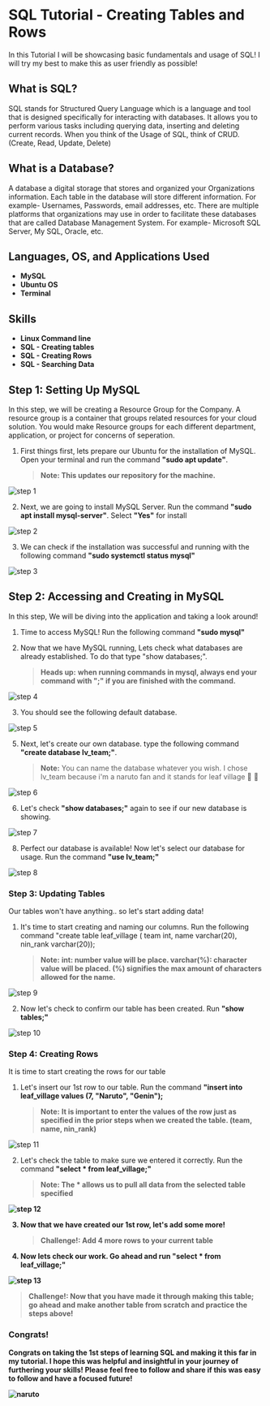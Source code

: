 # SQL Tutorial - Creating Tables and Rows
In this Tutorial I will be showcasing basic fundamentals and usage of SQL! I will try my best to make this as user friendly as possible!
<h2>What is SQL?</h2>
SQL stands for Structured Query Language which is a language and tool that is designed specifically for interacting with databases. It allows you to perform various tasks including querying data, inserting and deleting current records. When you think of the Usage of SQL, think of CRUD. (Create, Read, Update, Delete)
<br />
<h2>What is a Database?</h2>
A database a digital storage that stores and organized your Organizations information. Each table in the database will store different information. For example- Usernames, Passwords, email addresses, etc. There are multiple platforms that organizations may use in order to facilitate these databases that are called Database Management System. For example- Microsoft SQL Server, My SQL, Oracle, etc.

<h2>Languages, OS, and Applications Used</h2>

- <b>MySQL</b>
- <b>Ubuntu OS</b>
- <b>Terminal</b>

<h2>Skills</h2>

- <b>Linux Command line</b>
- <b>SQL - Creating tables</b>
- <b>SQL - Creating Rows</b>
- <b>SQL - Searching Data</b>


<h2>Step 1: Setting Up MySQL</h2>
In this step, we will be creating a Resource Group for the Company. A resource group is a container that groups related resources for your cloud solution. You would make Resource groups for each different department, application, or project for concerns of seperation.

1. First things first, lets prepare our Ubuntu for the installation of MySQL. Open your terminal and run the command <b>"sudo apt update"</b>.

    >**Note:**<b> This updates our repository for the machine.</b>

![step 1](https://github.com/loddysworld/Managing-Microsoft-Entra-ID-Identities/assets/134660738/454d972a-afcb-470c-9b42-42d27b6e1753)


2. Next, we are going to install MySQL Server. Run the command <b>"sudo apt install mysql-server"</b>. Select <b>"Yes"</b> for install

![step 2](https://github.com/loddysworld/Managing-Microsoft-Entra-ID-Identities/assets/134660738/1f67a1e7-727e-4a36-870f-14c63adcb857)

   
3. We can check if the installation was successful and running with the following command <b>"sudo systemctl status mysql"</b>

![step 3](https://github.com/loddysworld/Managing-Microsoft-Entra-ID-Identities/assets/134660738/bebbb72b-383b-4ce8-8432-be3c4d470e6f)


## Step 2: Accessing and Creating in MySQL

In this step, We will be diving into the application and taking a look around!

1. Time to access MySQL! Run the following command <b>"sudo mysql"</b>

1. Now that we have MySQL running, Lets check what databases are already established. To do that type "show databases;".
   >**Heads up:** <b>when running commands in mysql, always end your command with ";" if you are finished with the command.</b>

![step 4](https://github.com/loddysworld/Managing-Microsoft-Entra-ID-Identities/assets/134660738/992be7ac-3b2e-42a1-ad79-019e6f94a195)

3. You should see the following default database.

![step 5](https://github.com/loddysworld/Managing-Microsoft-Entra-ID-Identities/assets/134660738/ff00b7b8-d109-4697-a0da-e4776c2e2065)


5. Next, let's create our own database. type the following command <b>"create database lv_team;"</b>.
   >**Note:** You can name the database whatever you wish. I chose lv_team because i'm a naruto fan and it stands for leaf village 🍃 🥷

![step 6](https://github.com/loddysworld/Managing-Microsoft-Entra-ID-Identities/assets/134660738/e67fd5bd-8860-4bc5-94cc-ebabe5764f23)


6. Let's check <b>"show databases;"</b> again to see if our new database is showing.

![step 7](https://github.com/loddysworld/Managing-Microsoft-Entra-ID-Identities/assets/134660738/04f4f3ac-362d-4eac-8409-e283cd00d13e)


8. Perfect our database is available! Now let's select our database for usage. Run the command <b>"use lv_team;"</b>

![step 8](https://github.com/loddysworld/Managing-Microsoft-Entra-ID-Identities/assets/134660738/ead97105-406b-45f3-bb5e-4f3e5e7948db)

### Step 3: Updating Tables

Our tables won't have anything.. so let's start adding data!

1. It's time to start creating and naming our columns. Run the following command "create table leaf_village ( team int, name varchar(20), nin_rank varchar(20));
    >**Note:** <b> int: number value will be place. varchar(%): character value will be placed. (%) signifies the max amount of characters allowed for the name.</b>

![step 9](https://github.com/loddysworld/Managing-Microsoft-Entra-ID-Identities/assets/134660738/d7d0b44b-fcfc-495a-890e-9796b366eaca)


2. Now let's check to confirm our table has been created. Run <b>"show tables;"</b>

![step 10](https://github.com/loddysworld/Managing-Microsoft-Entra-ID-Identities/assets/134660738/efdbf3eb-4878-4950-9ea7-7de7b6a64d92)



### Step 4: Creating Rows

It is time to start creating the rows for our table

1. Let's insert our 1st row to our table. Run the command <b>"insert into leaf_village values (7, "Naruto", "Genin");</b>
    >**Note:** <b>It is important to enter the values of the row just as specified in the prior steps when we created the table. (team, name, nin_rank)</b>

![step 11](https://github.com/loddysworld/Managing-Microsoft-Entra-ID-Identities/assets/134660738/d9639427-15b0-4b59-ae2a-8a8d082ac303)

2. Let's check the table to make sure we entered it correctly. Run the command <b>"select * from leaf_village;"<b/>
    >**Note:** <b>The * allows us to pull all data from the selected table specified</b>

 ![step 12](https://github.com/loddysworld/Managing-Microsoft-Entra-ID-Identities/assets/134660738/ed0a1c30-c0ff-4f95-b6a1-4b846b88bd03)

 3. Now that we have created our 1st row, let's add some more!
    >**Challenge!:** <b>Add 4 more rows to your current table</b>

4. Now lets check our work. Go ahead and run <b>"select * from leaf_village;"</b>

![step 13](https://github.com/loddysworld/Managing-Microsoft-Entra-ID-Identities/assets/134660738/0e5c4c76-fd7c-4f5a-8c2d-a193b13e36b1)

  >**Challenge!:** <b>Now that you have made it through making this table; go ahead and make another table from scratch and practice the steps above!</b>


### Congrats!

Congrats on taking the 1st steps of learning SQL and making it this far in my tutorial. I hope this was helpful and insightful in your journey of furthering your skills!
Please feel free to follow and share if this was easy to follow and have a focused future!

![naruto](https://github.com/loddysworld/Managing-Microsoft-Entra-ID-Identities/assets/134660738/b57a6f70-2e50-4588-880b-fcf6f3465229)


<p align="center">

</p>

<!--
 ```diff
- text in red
+ text in green
! text in orange
# text in gray
@@ text in purple (and bold)@@
```
--!>

